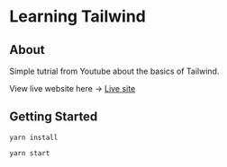 # Learning Tailwind

## About <a name = "about"></a>

Simple tutrial from Youtube about the basics of Tailwind.

View live website here -> [Live site](https://learn-tailwind-eight.vercel.app/)

## Getting Started <a name = "getting_started"></a>

`yarn install`

`yarn start`
